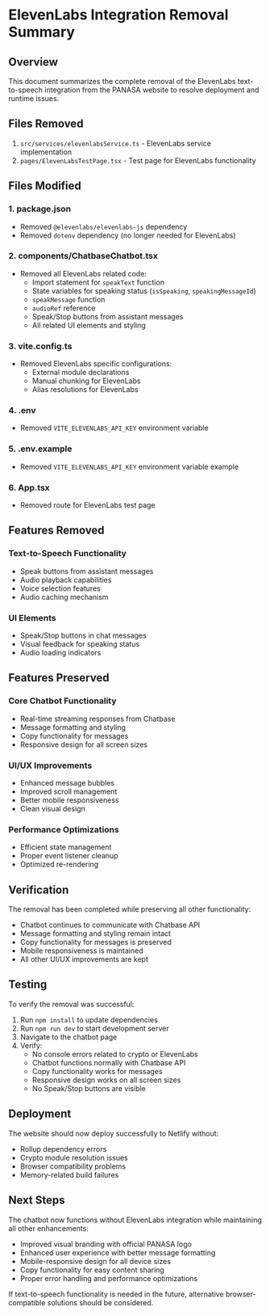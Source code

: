 # ElevenLabs Integration Removal Summary

## Overview
This document summarizes the complete removal of the ElevenLabs text-to-speech integration from the PANASA website to resolve deployment and runtime issues.

## Files Removed

1. `src/services/elevenlabsService.ts` - ElevenLabs service implementation
2. `pages/ElevenLabsTestPage.tsx` - Test page for ElevenLabs functionality

## Files Modified

### 1. package.json
- Removed `@elevenlabs/elevenlabs-js` dependency
- Removed `dotenv` dependency (no longer needed for ElevenLabs)

### 2. components/ChatbaseChatbot.tsx
- Removed all ElevenLabs related code:
  - Import statement for `speakText` function
  - State variables for speaking status (`isSpeaking`, `speakingMessageId`)
  - `speakMessage` function
  - `audioRef` reference
  - Speak/Stop buttons from assistant messages
  - All related UI elements and styling

### 3. vite.config.ts
- Removed ElevenLabs specific configurations:
  - External module declarations
  - Manual chunking for ElevenLabs
  - Alias resolutions for ElevenLabs

### 4. .env
- Removed `VITE_ELEVENLABS_API_KEY` environment variable

### 5. .env.example
- Removed `VITE_ELEVENLABS_API_KEY` environment variable example

### 6. App.tsx
- Removed route for ElevenLabs test page

## Features Removed

### Text-to-Speech Functionality
- Speak buttons from assistant messages
- Audio playback capabilities
- Voice selection features
- Audio caching mechanism

### UI Elements
- Speak/Stop buttons in chat messages
- Visual feedback for speaking status
- Audio loading indicators

## Features Preserved

### Core Chatbot Functionality
- Real-time streaming responses from Chatbase
- Message formatting and styling
- Copy functionality for messages
- Responsive design for all screen sizes

### UI/UX Improvements
- Enhanced message bubbles
- Improved scroll management
- Better mobile responsiveness
- Clean visual design

### Performance Optimizations
- Efficient state management
- Proper event listener cleanup
- Optimized re-rendering

## Verification

The removal has been completed while preserving all other functionality:
- Chatbot continues to communicate with Chatbase API
- Message formatting and styling remain intact
- Copy functionality for messages is preserved
- Mobile responsiveness is maintained
- All other UI/UX improvements are kept

## Testing

To verify the removal was successful:
1. Run `npm install` to update dependencies
2. Run `npm run dev` to start development server
3. Navigate to the chatbot page
4. Verify:
   - No console errors related to crypto or ElevenLabs
   - Chatbot functions normally with Chatbase API
   - Copy functionality works for messages
   - Responsive design works on all screen sizes
   - No Speak/Stop buttons are visible

## Deployment

The website should now deploy successfully to Netlify without:
- Rollup dependency errors
- Crypto module resolution issues
- Browser compatibility problems
- Memory-related build failures

## Next Steps

The chatbot now functions without ElevenLabs integration while maintaining all other enhancements:
- Improved visual branding with official PANASA logo
- Enhanced user experience with better message formatting
- Mobile-responsive design for all device sizes
- Copy functionality for easy content sharing
- Proper error handling and performance optimizations

If text-to-speech functionality is needed in the future, alternative browser-compatible solutions should be considered.